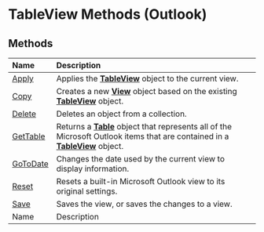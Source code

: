
# TableView Methods (Outlook)

## Methods



|**Name**|**Description**|
|:-----|:-----|
| [Apply](c3855dee-c86b-a618-ba3e-968cca87e0e1.md)|Applies the  **[TableView](026e27f8-1655-060d-e8cc-87eaaf4f1510.md)** object to the current view.|
| [Copy](985b5aaa-1f66-77e3-a035-3e2030318bf8.md)|Creates a new  **[View](41c8d149-9912-1685-4c8b-3c849cc6f1ed.md)** object based on the existing **[TableView](026e27f8-1655-060d-e8cc-87eaaf4f1510.md)** object.|
| [Delete](17ff648a-bfbd-4284-b049-39f0d23df45d.md)|Deletes an object from a collection.|
| [GetTable](4f20a3cc-5ec9-a58b-8fcf-00e86f160493.md)|Returns a  **[Table](0affaafd-93fe-227a-acee-e09a86cadc20.md)** object that represents all of the Microsoft Outlook items that are contained in a **[TableView](026e27f8-1655-060d-e8cc-87eaaf4f1510.md)** object.|
| [GoToDate](debe2756-686a-b9cd-364d-e01a589d39a4.md)|Changes the date used by the current view to display information.|
| [Reset](bb164b86-804c-8b4f-4dd7-505d400e8b08.md)|Resets a built-in Microsoft Outlook view to its original settings.|
| [Save](729f20ee-f9ea-93de-f38a-ebc8e9da4b2e.md)|Saves the view, or saves the changes to a view.|
|Name|Description|
